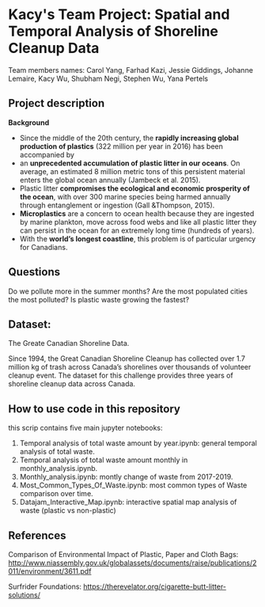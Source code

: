 # Kacy's Team Project: Spatial and Temporal Analysis of  Shoreline Cleanup Data

Team members names: Carol Yang, Farhad Kazi, Jessie Giddings, Johanne Lemaire, Kacy Wu, Shubham Negi, Stephen Wu, Yana Pertels

## Project description
**Background**

 - Since the middle of the 20th century, the **rapidly increasing global production of plastics** (322 million per year in 2016) has been accompanied by 
 - an **unprecedented accumulation of plastic litter in our oceans**. On average,  an  estimated  8  million  metric  tons of  this  persistent  material  enters  the  global  ocean  annually (Jambeck et al. 2015). 
 - Plastic litter **compromises the ecological and economic prosperity of the ocean**, with over 300 marine species being harmed annually through entanglement or ingestion (Gall &Thompson, 2015).
 - **Microplastics** are a concern to ocean health because they are ingested by marine plankton, move across food webs and like all plastic litter they can persist in the ocean for an extremely long time (hundreds of years).  
 - With the **world’s longest coastline**, this problem is of particular urgency for Canadians.


## Questions
Do we pollute more in the summer months?
Are the most populated cities the most polluted?
Is plastic waste growing the fastest? 

## Dataset:
The Greate Canadian Shoreline Data.

Since 1994, the Great Canadian Shoreline Cleanup has collected over 1.7 million kg of trash across Canada’s shorelines over thousands of volunteer cleanup event. The dataset for this challenge provides three years of shoreline cleanup data across Canada.

## How to use code in this repository

this scrip contains five main jupyter notebooks:
1. Temporal analysis of total waste amount by year.ipynb: general temporal analysis of total waste.
2. Temporal analysis of total waste amount monthly in monthly_analysis.ipynb.
3. Monthly_analysis.ipynb: montly change of waste from 2017-2019.
4. Most_Common_Types_Of_Waste.ipynb: most common types of Waste comparison over time. 
5. Datajam_Interactive_Map.ipynb: interactive spatial map analysis of waste (plastic vs non-plastic)

## References
Comparison of Environmental Impact of Plastic, Paper and Cloth Bags: http://www.niassembly.gov.uk/globalassets/documents/raise/publications/2011/environment/3611.pdf

Surfrider Foundations: 
https://therevelator.org/cigarette-butt-litter-solutions/
